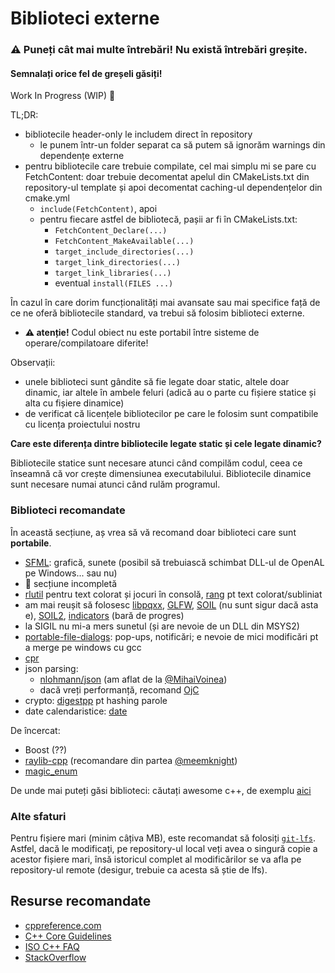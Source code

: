 # Biblioteci externe

### ⚠ Puneți cât mai multe întrebări! Nu există întrebări greșite.
#### Semnalați orice fel de greșeli găsiți!

Work In Progress (WIP) 🚧


TL;DR:
- bibliotecile header-only le includem direct în repository
  - le punem într-un folder separat ca să putem să ignorăm warnings din dependențe externe
- pentru bibliotecile care trebuie compilate, cel mai simplu mi se pare cu FetchContent: doar trebuie decomentat
apelul din CMakeLists.txt din repository-ul template și apoi decomentat caching-ul dependențelor din cmake.yml
  - `include(FetchContent)`, apoi
  - pentru fiecare astfel de bibliotecă, pașii ar fi în CMakeLists.txt:
    - `FetchContent_Declare(...)`
    - `FetchContent_MakeAvailable(...)`
    - `target_include_directories(...)`
    - `target_link_directories(...)`
    - `target_link_libraries(...)`
    - eventual `install(FILES ...)`

În cazul în care dorim funcționalități mai avansate sau mai specifice față de ce ne oferă bibliotecile standard,
va trebui să folosim biblioteci externe.

[//]: # (TODO ldd pe Linux, otool -L pe macOS &#40;dar nu numai&#41;)

[//]: # (https://stackoverflow.com/questions/55196053/ldd-r-equivalent-on-macos)

[//]: # (https://cpufun.substack.com/p/which-library-did-you-say-will-be)

[//]: # (Pașii sunt următorii:)
[//]: # (- descărcarea bibliotecii)
[//]: # (- dacă nu există fișiere binare &#40;sau acestea nu funcționează&#41;, compilarea codului sursă)
  - **⚠ atenție!** Codul obiect nu este portabil între sisteme de operare/compilatoare diferite!

[//]: # (- adăugarea căii către fișierele header &#40;cu opțiunea `-Inume_folder_cu_headere`&#41;)
[//]: # (- includerea fișierului/fișierelor header în codul nostru sursă)
[//]: # (- adăugarea căii către fișierele de bibliotecă compilate &#40;cu opțiunea `-Lnume_folder_cu_libs`&#41;)
[//]: # (  - extensii posibile: `.a` &#40;archive&#41;, `.lib`, `.so` &#40;shared object&#41;, `.dll` &#40;dynamic
 linked library&#41;)
[//]: # (  - numele pot începe cu `lib`, dar nu este obligatoriu)
[//]: # (- legarea/link-uirea &#40;linking-ul?&#41; efectivă a bibliotecilor statice de care avem nevoie &#40;cu
 opțiunnea `-lnume_biblioteca` - este litera L mic&#41;)
[//]: # (- adăugarea bibliotecilor dinamice: trebuie să existe în directorul curent sau în `PATH`)

Observații:

[//]: # (- unele biblioteci sunt de tip header-only, deci nu sunt necesari decât pașii 1, 3 și 4
 &#40;sau doar 1 și 4 dacă adăugăm sursa în repo&#41;)
- unele biblioteci sunt gândite să fie legate doar static, altele doar dinamic, iar altele în ambele
feluri (adică au o parte cu fișiere statice și alta cu fișiere dinamice)
- de verificat că licențele bibliotecilor pe care le folosim sunt compatibile cu licența proiectului nostru

**Care este diferența dintre bibliotecile legate static și cele legate dinamic?**

Bibliotecile statice sunt necesare atunci când compilăm codul, ceea ce înseamnă că vor crește dimensiunea
executabilului. Bibliotecile dinamice sunt necesare numai atunci când rulăm programul.

### Biblioteci recomandate

În această secțiune, aș vrea să vă recomand doar biblioteci care sunt **portabile**.

- [SFML](https://www.sfml-dev.org/): grafică, sunete (posibil să trebuiască schimbat DLL-ul de OpenAL pe
Windows... sau nu)
- 🚧 secțiune incompletă
- [rlutil](https://github.com/tapio/rlutil) pentru text colorat și jocuri în consolă,
[rang](https://github.com/agauniyal/rang) pt text colorat/subliniat
- am mai reușit să folosesc [libpqxx](https://github.com/jtv/libpqxx),
[GLFW](https://www.glfw.org/download.html),
[SOIL](https://github.com/kbranigan/Simple-OpenGL-Image-Library) (nu sunt sigur dacă asta e),
[SOIL2](https://github.com/SpartanJ/SOIL2), [indicators](https://github.com/p-ranav/indicators) (bară de progres)
- la SIGIL nu mi-a mers sunetul (și are nevoie de un DLL din MSYS2)
- [portable-file-dialogs](https://github.com/samhocevar/portable-file-dialogs): pop-ups, notificări; e nevoie de
mici modificări pt a merge pe windows cu gcc
- [cpr](https://github.com/whoshuu/cpr)
- json parsing:
  - [nlohmann/json](https://github.com/nlohmann/json) (am aflat de la
  [@MihaiVoinea](https://github.com/MihaiVoinea))
  - dacă vreți performanță, recomand [OjC](https://github.com/ohler55/ojc)
- crypto: [digestpp](https://github.com/kerukuro/digestpp) pt hashing parole
- date calendaristice: [date](https://github.com/HowardHinnant/date)

De încercat:
- Boost (??)
- [raylib-cpp](https://github.com/RobLoach/raylib-cpp) (recomandare din partea
[@meemknight](https://github.com/meemknight))
- [magic_enum](https://github.com/Neargye/magic_enum)

De unde mai puteți găsi biblioteci: căutați awesome c++, de exemplu [aici](https://github.com/fffaraz/awesome-cpp)

### Alte sfaturi

Pentru fișiere mari (minim câțiva MB), este recomandat să folosiți [`git-lfs`](https://git-lfs.github.com/).
Astfel, dacă le modificați, pe repository-ul local veți avea o singură copie a acestor fișiere mari, însă
istoricul complet al modificărilor se va afla pe repository-ul remote (desigur, trebuie ca acesta să știe de lfs).

## Resurse recomandate
- [cppreference.com](https://en.cppreference.com/w/cpp)
- [C++ Core Guidelines](https://isocpp.github.io/CppCoreGuidelines/CppCoreGuidelines)
- [ISO C++ FAQ](https://isocpp.org/faq/)
- [StackOverflow](https://stackoverflow.com/questions/tagged/cpp?tab=Votes)
